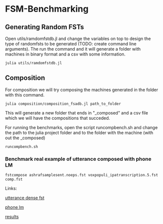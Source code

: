 # FSM-Benchmarking

## Generating Random FSTs

Open utils/ramdomfstdb.jl and change the variables on top to design the type of randomfsts to be generated
(TODO: create command line arguments). The run the command and it will generate a folder with machines in binary format and a csv with some information.

```
julia utils/ramdomfstdb.jl
```

## Composition

For composition we will try composing the machines generated in the folder with this command.

```
julia composition/composition_fsadb.jl path_to_folder
```

This will generate a new folder that ends in "_composed" and a csv file which we will have the compositions that succeded.

For running the benchmarks, open the script runcompbench.sh and change the path to the julia project folder and to the folder with the machine (with out the _composed)

```
runcompbench.sh
```

### Benchmark real example of utterance composed with phone LM

```
fstcompose ashrafsamplesent.noeps.fst voxpopuli_ipatranscription.5.fst comp.fst
```

Links:

[utterance dense fst](https://www.dropbox.com/s/ni65bktfcs7y4iw/ashrafsamplesent.noeps.fst?dl=0)

[phone lm](https://www.dropbox.com/s/dzvq869dr63r5j5/voxpopuli_ipatranscription.5.fst?dl=0)

[results](https://www.dropbox.com/s/e1j6bgtg0nyj5im/comp.fst?dl=0)